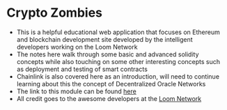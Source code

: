 # Crypto Zombies
- This is a helpful educational web application that focuses on Ethereum and blockchain development site developed by the intelligent developers working on the Loom Network
- The notes here walk through some basic and advanced solidity concepts while also touching on some other interesting concepts such as deployment and testing of smart contracts
- Chainlink is also covered here as an introduction, will need to continue learning about this the concept of Decentralized Oracle Networks
- The link to this module can be found <a href="https://cryptozombies.io/" target="_blank">here</a>
- All credit goes to the awesome developers at the <a href="https://loomx.io/">Loom Network</a>




